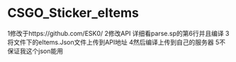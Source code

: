# CSGO_Sticker_eItems
1修改于https://github.com/ESK0/ 
2修改API 详细看parse.sp的第6行并且编译
3将文件下的eItems.Json文件上传到API地址
4然后编译上传到自己的服务器
5不保证我这个json能用
